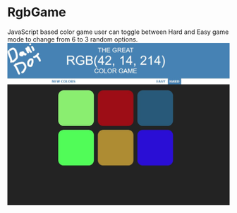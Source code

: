 # RgbGame
JavaScript based color game
user can toggle between Hard and Easy game mode to change from 6 to 3 random options.
![alt text](https://github.com/danimaze/RgbGame/blob/master/DaniDot.jpg?=250x250)
